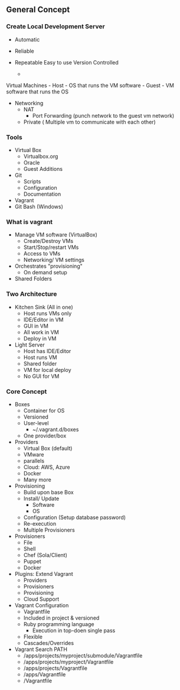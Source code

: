 ## General Concept

### Create Local Development Server

 - Automatic 
 - Reliable 
 - Repeatable Easy to use Version Controlled
   
    -

 Virtual Machines 
	 - Host - OS that runs the VM software
	 - Guest - VM software that runs the OS
- Networking 
	- NAT 
		- Port Forwarding (punch network to the guest vm network)
	- Private ( Multiple vm to communicate with each other)

### Tools

 - Virtual Box 
	 - Virtualbox.org
	 - Oracle
	 - Guest Additions
 - Git 
	 - Scripts
	 - Configuration
	 - Documentation
 - Vagrant 
 - Git Bash (Windows)
### What is vagrant
 - Manage VM software (VirtualBox)
	 - Create/Destroy VMs
	 - Start/Stop/restart VMs
	 - Access to VMs
	 - Networking/ VM settings
- Orchestrates "provisioning"
	- On demand setup
- Shared Folders

### Two Architecture

 - Kitchen Sink (All in one)
	 - Host runs VMs only
	 - IDE/Editor in VM
	 - GUI in VM
	 - All work in VM
	 - Deploy in VM
 - Light Server
	 - Host has IDE/Editor
	 - Host runs VM
	 - Shared folder
	 - VM for local deploy
	 - No GUI for VM

### Core Concept

 - Boxes
	 - Container for OS
	 - Versioned
	 - User-level
		- ~/.vagrant.d/boxes
	- One provider/box
- Providers
	- Virtual Box (default)
	- VMware
	- parallels
	- Cloud: AWS, Azure
	- Docker
	- Many more
 - Provisioning
	 - Build upon base Box
	 - Install/ Update
		 - Software
		 - OS
	- Configuration (Setup database password)
	- Re-execution
	- Multiple Provisioners
- Provisioners
	- File
	- Shell
	- Chef (Sola/Client)
	- Puppet
	- Docker
- Plugins: Extend Vagrant
	- Providers
	- Provisioners
	- Provisioning
	- Cloud Support
- Vagrant Configuration
	- Vagrantfile
	- Included in project & versioned
	- Ruby programming language
		- Execution in top-doen single pass
	- Flexible
	- Cascades/Overrides
- Vagrant Search PATH
	- /apps/projects/myproject/submodule/Vagrantfile
	- /apps/projects/myproject/Vagrantfile
	- /apps/projects/Vagrantfile
	- /apps/Vagrantfile
	- /Vagrantfile

<!--stackedit_data:
eyJoaXN0b3J5IjpbLTEzNzUzOTkxMDMsMTAyMTM2MjYzMiwtMz
MxNTg2NDM1XX0=
-->